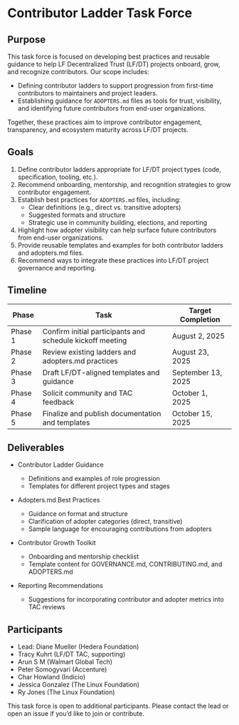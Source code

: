 # Contributor Ladder Task Force

## Purpose

This task force is focused on developing best practices and reusable guidance to help LF Decentralized Trust (LF/DT) projects onboard, grow, and recognize contributors. Our scope includes:

- Defining contributor ladders to support progression from first-time contributors to maintainers and project leaders.
- Establishing guidance for `ADOPTERS.md` files as tools for trust, visibility, and identifying future contributors from end-user organizations.

Together, these practices aim to improve contributor engagement, transparency, and ecosystem maturity across LF/DT projects.

## Goals

1. Define contributor ladders appropriate for LF/DT project types (code, specification, tooling, etc.).
2. Recommend onboarding, mentorship, and recognition strategies to grow contributor engagement.
3. Establish best practices for `ADOPTERS.md` files, including:
   - Clear definitions (e.g., direct vs. transitive adopters)
   - Suggested formats and structure
   - Strategic use in community building, elections, and reporting
4. Highlight how adopter visibility can help surface future contributors from end-user organizations.
5. Provide reusable templates and examples for both contributor ladders and adopters.md files.
6. Recommend ways to integrate these practices into LF/DT project governance and reporting.

## Timeline

| Phase    | Task                                                                 | Target Completion |
|----------|----------------------------------------------------------------------|-------------------|
| Phase 1  | Confirm initial participants and schedule kickoff meeting           | August 2, 2025    |
| Phase 2  | Review existing ladders and adopters.md practices                   | August 23, 2025   |
| Phase 3  | Draft LF/DT-aligned templates and guidance                          | September 13, 2025|
| Phase 4  | Solicit community and TAC feedback                                  | October 1, 2025   |
| Phase 5  | Finalize and publish documentation and templates                    | October 15, 2025  |

## Deliverables

- Contributor Ladder Guidance
  - Definitions and examples of role progression
  - Templates for different project types and stages

- Adopters.md Best Practices
  - Guidance on format and structure
  - Clarification of adopter categories (direct, transitive)
  - Sample language for encouraging contributions from adopters

- Contributor Growth Toolkit
  - Onboarding and mentorship checklist
  - Template content for GOVERNANCE.md, CONTRIBUTING.md, and ADOPTERS.md

- Reporting Recommendations
  - Suggestions for incorporating contributor and adopter metrics into TAC reviews

## Participants

- Lead: Diane Mueller (Hedera Foundation)  
- Tracy Kuhrt (LF/DT TAC, supporting)  
- Arun S M  (Walmart Global Tech)
- Peter Somogyvari (Accenture)
- Char Howland (Indicio)
- Jessica Gonzalez (The Linux Foundation)  
- Ry Jones (The Linux Foundation) 

This task force is open to additional participants. Please contact the lead or open an issue if you’d like to join or contribute.
